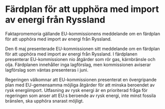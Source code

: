 # Färdplan för att upphöra med import av energi från Ryssland

Faktapromemoria gällande EU-kommissionens meddelande om en färdplan för
att upphöra med import av energi från Ryssland.

Den 6 maj presenterade EU-kommissionen sitt meddelande om en färdplan för att upphöra med import av energi från Ryssland. I färdplanen presenterar EU-kommissionen nio åtgärder som rör gas, kärnbränsle och olja. Färdplanen innehåller inga lagförslag, men kommissionen aviserar lagförslag som väntas presenteras i juni.

Regeringen välkomnar att EU-kommissionen presenterat en övergripande plan med EU-gemensamma möjliga åtgärder för att minska beroendet av rysk energiimport. Utfasning av rysk energi är en prioriterad fråga för regeringen som anser att EU:s beroende av rysk energi, inte minst fossila bränslen, ska upphöra snarast möjligt.
